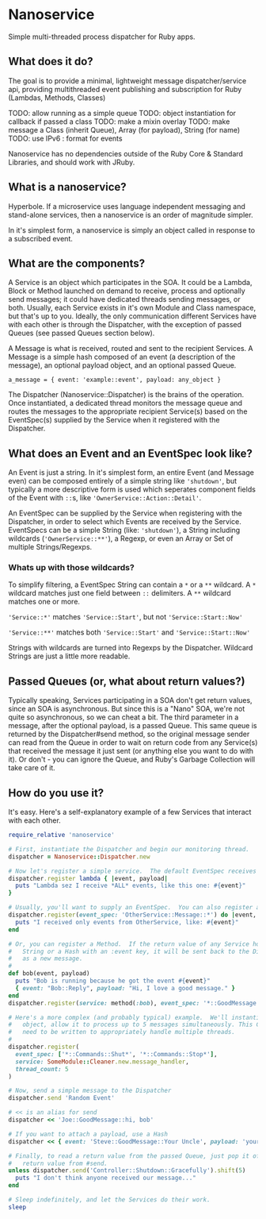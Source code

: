 # Nanoservice
Simple multi-threaded process dispatcher for Ruby apps.

## What does it do?

The goal is to provide a minimal, lightweight message dispatcher/service api, providing multithreaded event publishing and subscription for Ruby (Lambdas, Methods, Classes) 

TODO: allow running as a simple queue
TODO: object instantiation for callback if passed a class
TODO: make a mixin overlay
TODO: make message a Class (inherit Queue), Array (for payload), String (for name)
TODO: use IPv6 : format for events

Nanoservice has no dependencies outside of the Ruby Core & Standard Libraries, and should work with JRuby.

## What is a nanoservice?
Hyperbole.  If a microservice uses language independent messaging and stand-alone services, then a nanoservice is an order of magnitude simpler.

In it's simplest form, a nanoservice is simply an object called in response to a subscribed event.

## What are the components?
A Service is an object which participates in the SOA.  It could be a Lambda, Block or Method launched on demand to receive, process and optionally send messages; it could have dedicated threads sending messages, or both.  Usually, each Service exists in it's own Module and Class namespace, but that's up to you. Ideally, the only communication different Services have with each other is through the Dispatcher, with the exception of passed Queues (see passed Queues section below).

A Message is what is received, routed and sent to the recipient Services.  A Message is a simple hash composed of an event (a description of the message), an optional payload object, and an optional passed Queue.

`a_message = { event: 'example::event', payload: any_object }`

The Dispatcher (Nanoservice::Dispatcher) is the brains of the operation.  Once instantiated, a dedicated thread monitors the message queue and routes the messages to the appropriate recipient Service(s) based on the EventSpec(s) supplied by the Service when it registered with the Dispatcher.

## What does an Event and an EventSpec look like?
An Event is just a string.  In it's simplest form, an entire Event (and Message even) can be composed entirely of a simple string like `'shutdown'`, but typically a more descriptive form is used which seperates component fields of the Event with `::`s, like `'OwnerService::Action::Detail'`.

An EventSpec can be supplied by the Service when registering with the Dispatcher, in order to select which Events are received by the Service.  EventSpecs can be a simple String (like: `'shutdown'`), a String including wildcards (`'OwnerService::**'`), a Regexp, or even an Array or Set of multiple Strings/Regexps.

### Whats up with those wildcards?
To simplify filtering, a EventSpec String can contain a `*` or a `**` wildcard.  A `*` wildcard matches just one field between `::` delimiters.  A `**` wildcard matches one or more.

`'Service::*'` matches `'Service::Start'`, but not `'Service::Start::Now'`

`'Service::**'` matches both `'Service::Start'` and `'Service::Start::Now'`

Strings with wildcards are turned into Regexps by the Dispatcher.  Wildcard Strings are just a little more readable.

## Passed Queues (or, what about return values?)
Typically speaking, Services participating in a SOA don't get return values, since an SOA is asynchronous.  But since this is a "Nano" SOA, we're not quite so asynchronous, so we can cheat a bit.  The third parameter in a message, after the optional payload, is a passed Queue.  This same queue is returned by the Dispatcher#send method, so the original message sender can read from the Queue in order to wait on return code from any Service(s) that received the message it just sent (or anything else you want to do with it).  Or don't - you can ignore the Queue, and Ruby's Garbage Collection will take care of it.

## How do you use it?
It's easy.  Here's a self-explanatory example of a few Services that interact with each other.

```ruby
require_relative 'nanoservice'

# First, instantiate the Dispatcher and begin our monitoring thread.
dispatcher = Nanoservice::Dispatcher.new

# Now let's register a simple service.  The default EventSpec receives all messages.
dispatcher.register lambda { |event, payload|
  puts "Lambda sez I receive *ALL* events, like this one: #{event}"
}

# Usually, you'll want to supply an EventSpec.  You can also register a Block.
dispatcher.register(event_spec: 'OtherService::Message::*') do |event, payload|
  puts "I received only events from OtherService, like: #{event}"
end

# Or, you can register a Method.  If the return value of any Service hook is a 
#   String or a Hash with an :event key, it will be sent back to the Dispatcher 
#   as a new message.
#
def bob(event, payload)
  puts "Bob is running because he got the event #{event}"
  { event: "Bob::Reply", payload: "Hi, I love a good message." }
end
dispatcher.register(service: method(:bob), event_spec: '*::GoodMessage::**')

# Here's a more complex (and probably typical) example.  We'll instantiate a new
#   object, allow it to process up to 5 messages simultaneously. This Class will
#   need to be written to appropriately handle multiple threads.
#
dispatcher.register(
  event_spec: ['*::Commands::Shut*', '*::Commands::Stop*'],
  service: SomeModule::Cleaner.new.message_handler,
  thread_count: 5
)

# Now, send a simple message to the Dispatcher
dispatcher.send 'Random Event'

# << is an alias for send
dispatcher << 'Joe::GoodMessage::hi, bob'

# If you want to attach a payload, use a Hash
dispatcher << { event: 'Steve::GoodMessage::Your Uncle', payload: 'your_uncle' }

# Finally, to read a return value from the passed Queue, just pop it off the
#   return value from #send.
unless dispatcher.send('Controller::Shutdown::Gracefully').shift(5)
  puts "I don't think anyone received our message..."
end

# Sleep indefinitely, and let the Services do their work.
sleep
```
